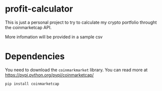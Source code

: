 # profit-calculator

This is just a personal project to try to calculate my crypto portfolio throught the coinmarketcap API. 

More infomation will be provided in a sample csv


# Dependencies
You need to download the `coinmarkmarket` library. You can read more at 
https://pypi.python.org/pypi/coinmarketcap/

```
pip install coinmarketcap
```